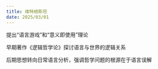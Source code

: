 ```yaml
---
title: 维特根斯坦
date: 2025/03/01
---
```


提出“语言游戏”和“意义即使用”理论

早期著作《逻辑哲学论》探讨语言与世界的逻辑关系

后期思想转向日常语言分析，强调哲学问题的根源在于语言误解